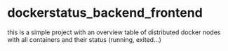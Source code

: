 # dockerstatus_backend_frontend
this is a simple project with an overview table of distributed docker nodes with all containers and their status (running, exited...)
